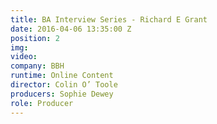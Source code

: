 ```yaml
---
title: BA Interview Series - Richard E Grant
date: 2016-04-06 13:35:00 Z
position: 2
img: 
video: 
company: BBH
runtime: Online Content
director: Colin O’ Toole
producers: Sophie Dewey
role: Producer
---
```


